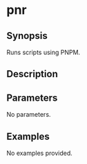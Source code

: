 # pnr

## Synopsis

Runs scripts using PNPM.

## Description



## Parameters
No parameters.
## Examples
No examples provided.
